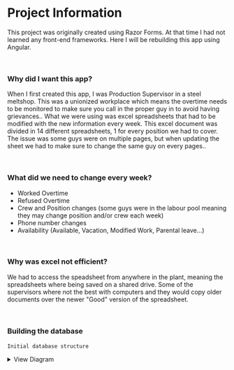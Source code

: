# Project Information

This project was originally created using Razor Forms. At that time I had not learned any front-end frameworks. Here I will be rebuilding this app using Angular.

<br/>

### Why did I want this app?

When I first created this app, I was Production Supervisor in a steel meltshop. This was a unionized workplace which means the overtime needs to be monitored to make sure you call in the proper guy in to avoid having grievances.. What we were using was excel spreadsheets that had to be modified with the new information every week. This excel document was divided in 14 different spreadsheets, 1 for every position we had to cover. The issue was some guys were on multiple pages, but when updating the sheet we had to make sure to change the same guy on every pages.. 

<br/>

### What did we need to change every week?

- Worked Overtime
- Refused Overtime
- Crew and Position changes (some guys were in the labour pool meaning they may change position and/or crew each week)
- Phone number changes
- Availability (Available, Vacation, Modified Work, Parental leave...)

<br />

### Why was excel not efficient?

We had to access the speadsheet from anywhere in the plant, meaning the spreadsheets where being saved on a shared drive. Some of the supervisors where not the best with computers and they would copy older documents over the newer "Good" version of the spreadsheet.

<br />

### Building the database

```
Initial database structure
```

<details>
  <summary>View Diagram</summary>
	
  !['screenshot description'](./img/InitialEmployees.png)
</details>

